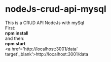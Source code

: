 # nodeJs-crud-api-mysql
This is a CRUD API NodeJs with mySql
<br/>
First:
<br/>
<b>npm install</b>
<br/>
and then:
<br/>
<b>npm start</b>
<br/>
<a href='http://localhost:3001/data' target'_blank'>http://localhost:3001/data</a>
